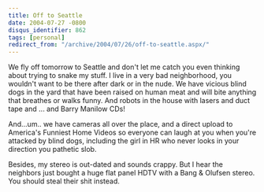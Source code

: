 ```yaml
---
title: Off to Seattle
date: 2004-07-27 -0800
disqus_identifier: 862
tags: [personal]
redirect_from: "/archive/2004/07/26/off-to-seattle.aspx/"
---
```


We fly off tomorrow to Seattle and don't let me catch you even thinking
about trying to snake my stuff. I live in a very bad neighborhood, you
wouldn't want to be there after dark or in the nude. We have vicious
blind dogs in the yard that have been raised on human meat and will bite
anything that breathes or walks funny. And robots in the house with
lasers and duct tape and ... and Barry Manilow CDs!

And...um.. we have cameras all over the place, and a direct upload to
America's Funniest Home Videos so everyone can laugh at you when you're
attacked by blind dogs, including the girl in HR who never looks in your
direction you pathetic slob.

Besides, my stereo is out-dated and sounds crappy. But I hear the
neighbors just bought a huge flat panel HDTV with a Bang & Olufsen
stereo. You should steal their shit instead.

